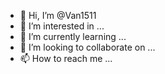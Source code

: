 - 👋 Hi, I’m @Van1511
- 👀 I’m interested in ...
- 🌱 I’m currently learning ...
- 💞️ I’m looking to collaborate on ...
- 📫 How to reach me ...

<!---
Van1511/Van1511 is a ✨ special ✨ repository because its `README.md` (this file) appears on your GitHub profile.
You can click the Preview link to take a look at your changes.
--->
